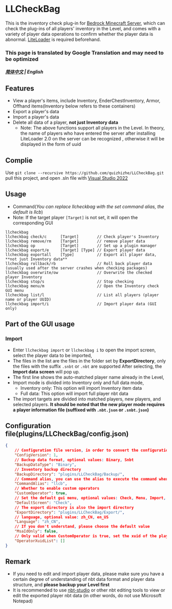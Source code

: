 # LLCheckBag
This is the inventory check plug-in for [Bedrock Minecraft Server](https://www.minecraft.net/en-us/download/server/bedrock), 
which can check the plug-ins of all players' inventory in the Level, and comes with a variety of player data operations to confirm whether the player data is abnormal. 
[LiteLoader](https://github.com/LiteLDev/LiteLoaderBDS) is required beforehand.

### This page is translated by Google Translation and may need to be optimized 

##### [简体中文](README.md) | English

## Features
* View a player's items, include Inventory, EnderChestInventory, Armor, Offhand items(Inventory below refers to these containers)
* Export a player's data
* Import a player's data
* Delete all data of a player, **not just Inventory data**
    * Note: The above functions support all players in the Level. In theory, the name of players who have entered the server after installing LiteLoader 2.0 on the server can be recognized , otherwise it will be displayed in the form of uuid


## Complie
Use
``
git clone --recursive https://github.com/quizhizhe/LLCheckBag.git
``
pull this project, and open .sln file with [Visual Studio 2022](https://visualstudio.microsoft.com/vs/)

## Usage
* Command(*You can replace llcheckbag with the set command alias, the default is llcb*)
* Note: If the target player `[Target]` is not set, it will open the corresponding GUI
```
llcheckbag
llcheckbag check/c      [Target]        // Check player's Inventory
llcheckbag remove/rm    [Target]        // remove player data
llcheckbag op           [Target]        // Set up a plugin manager
llcheckbag export/e     [Target] [Type] // Export player data
llcheckbag exportall    [Type]          // Export all player data, **not just Inventory data**
llcheckbag rollback/rb                  // Roll back player data (usually used after the server crashes when checking packages)
llcheckbag overwrite/ow                 // Overwrite the checked player Inventory
llcheckbag stop/s                       // Stop checking
llcheckbag menu/m                       // Open the Inventory check GUI menu
llcheckbag list/l                       // List all players (player name or player UUID)
llcheckbag import/i                     // Import player data (GUI only)
```

## Part of the GUI usage
### Import
* Enter `llcheckbag import` or `llcheckbag i` to open the import screen, select the player data to be imported,
* The files in the list are the files in the folder set by **ExportDirectory**, only the files with the suffix `.snbt` or `.nbt` are supported
After selecting, the **Import data screen** will pop up.
* The first line shows the auto-matched player name already in the Level,
* Import mode is divided into Inventory only and full data mode,
     * Inventory only: This option will import Inventory item data
     * Full data: This option will import full player nbt data
* The import targets are divided into matched players, new players, and selected players. **It should be noted that the new player mode requires a player information file (suffixed with `.nbt.json` or `.snbt.json`)**

## Configuration file(plugins/LLCheckBag/config.json)
```json
{
    // Configuration file version, in order to convert the configuration to the latest version, **Do Not Modify**
    "ConfigVersion": 1,
    // Backup data format, optional values: Binary, Snbt
    "BackupDataType": "Binary",
    // Inventory backup directory
    "BackupDirectory": "plugins/LLCheckBag/Backup/",
    // Command alias, you can use the alias to execute the command when entering the command, similar to the /teleport alias /tp
    "CommandAlias": "llcb",
    // Whether to enable custom operators
    "CustomOperator": true,
    // Set the default gui menu, optional values: Check, Menu, Import, Export, Delete, ExportAll
    "DefaultScreen": "Check",
    // The export directory is also the import directory
    "ExportDirectory": "plugins/LLCheckBag/Export/",
    // language, optional value: zh_CN, en_US
    "Language": "zh_CN",
    // If you don't understand, please choose the default value
    "MsaIdOnly": false,
    // Only valid when CustomOperator is true, set the xuid of the player who has permission to use the command (string format)
    "OperatorXuidList": []
}
```

## Remark
* If you need to edit and import player data, please make sure you have a certain degree of understanding of nbt data format and player data structure, and **please backup your Level first**
* It is recommended to use [nbt-studio](https://github.com/tryashtar/nbt-studio) or other nbt editing tools to view or edit the exported player nbt data (in other words, do not use Microsoft Notepad)
